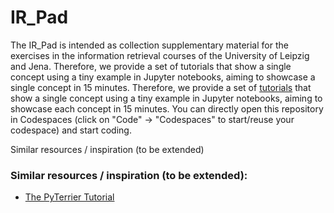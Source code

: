 # IR_Pad

The IR_Pad is intended as collection supplementary material for the exercises in the information retrieval courses of the University of Leipzig and Jena. Therefore, we provide a set of tutorials that show a single concept using a tiny example in Jupyter notebooks, aiming to showcase a single concept in 15 minutes.
Therefore, we provide a set of [tutorials](tutorials) that show a single concept using a tiny example in Jupyter notebooks, aiming to showcase each concept in 15 minutes.
You can directly open this repository in Codespaces (click on "Code" -> "Codespaces" to start/reuse your codespace) and start coding.

Similar resources / inspiration (to be extended)


### Similar resources / inspiration (to be extended):

- [The PyTerrier Tutorial](https://github.com/terrier-org/ecir2021tutorial)

